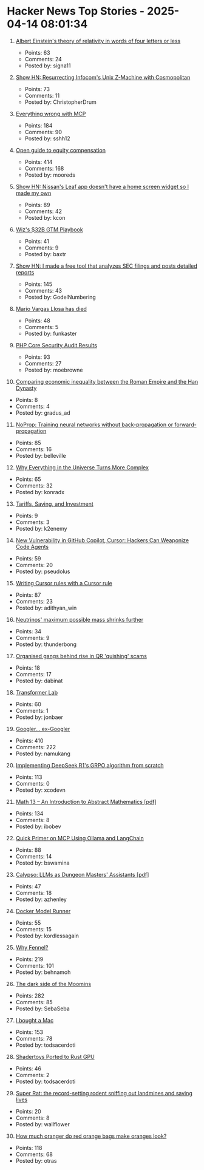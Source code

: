 # Hacker News Top Stories - 2025-04-14 08:01:34

1. [Albert Einstein's theory of relativity in words of four letters or less](https://www.muppetlabs.com/~breadbox/txt/al.html)
   - Points: 63
   - Comments: 24
   - Posted by: signa11

2. [Show HN: Resurrecting Infocom's Unix Z-Machine with Cosmopolitan](https://christopherdrum.github.io/posts/2025/04/porting-infocom-with-cosmo)
   - Points: 73
   - Comments: 11
   - Posted by: ChristopherDrum

3. [Everything wrong with MCP](https://blog.sshh.io/p/everything-wrong-with-mcp)
   - Points: 184
   - Comments: 90
   - Posted by: sshh12

4. [Open guide to equity compensation](https://github.com/jlevy/og-equity-compensation)
   - Points: 414
   - Comments: 168
   - Posted by: mooreds

5. [Show HN: Nissan's Leaf app doesn't have a home screen widget so I made my own](https://kevintechnology.com/posts/leaf-widget/)
   - Points: 89
   - Comments: 42
   - Posted by: kcon

6. [Wiz's $32B GTM Playbook](https://www.cybersecuritypulse.net/p/wizs-32b-gtm-playbook-unpacking-the)
   - Points: 41
   - Comments: 9
   - Posted by: baxtr

7. [Show HN: I made a free tool that analyzes SEC filings and posts detailed reports](https://www.signalbloom.ai/news/)
   - Points: 145
   - Comments: 43
   - Posted by: GodelNumbering

8. [Mario Vargas Llosa has died](https://www.nytimes.com/2025/04/13/books/review/mario-vargas-llosa-appraisal.html)
   - Points: 48
   - Comments: 5
   - Posted by: funkaster

9. [PHP Core Security Audit Results](https://thephp.foundation/blog/2025/04/10/php-core-security-audit-results/)
   - Points: 93
   - Comments: 27
   - Posted by: moebrowne

10. [Comparing economic inequality between the Roman Empire and the Han Dynasty](https://phys.org/news/2025-04-economic-inequality-roman-empire-han.html)
   - Points: 8
   - Comments: 4
   - Posted by: gradus_ad

11. [NoProp: Training neural networks without back-propagation or forward-propagation](https://arxiv.org/abs/2503.24322)
   - Points: 85
   - Comments: 16
   - Posted by: belleville

12. [Why Everything in the Universe Turns More Complex](https://www.quantamagazine.org/why-everything-in-the-universe-turns-more-complex-20250402/)
   - Points: 65
   - Comments: 32
   - Posted by: konradx

13. [Tariffs, Saving, and Investment](https://www.grumpy-economist.com/p/tariffs-saving-and-investment)
   - Points: 9
   - Comments: 3
   - Posted by: k2enemy

14. [New Vulnerability in GitHub Copilot, Cursor: Hackers Can Weaponize Code Agents](https://www.pillar.security/blog/new-vulnerability-in-github-copilot-and-cursor-how-hackers-can-weaponize-code-agents)
   - Points: 59
   - Comments: 20
   - Posted by: pseudolus

15. [Writing Cursor rules with a Cursor rule](https://www.adithyan.io/blog/writing-cursor-rules-with-a-cursor-rule)
   - Points: 87
   - Comments: 23
   - Posted by: adithyan_win

16. [Neutrinos' maximum possible mass shrinks further](https://www.sciencenews.org/article/neutrino-mass-shrinks-katrin-electron)
   - Points: 34
   - Comments: 9
   - Posted by: thunderbong

17. [Organised gangs behind rise in QR 'quishing' scams](https://www.bbc.com/news/articles/cq6yznmv3gzo)
   - Points: 18
   - Comments: 17
   - Posted by: dabinat

18. [Transformer Lab](https://transformerlab.ai/)
   - Points: 60
   - Comments: 1
   - Posted by: jonbaer

19. [Googler... ex-Googler](https://nerdy.dev/ex-googler)
   - Points: 410
   - Comments: 222
   - Posted by: namukang

20. [Implementing DeepSeek R1's GRPO algorithm from scratch](https://github.com/policy-gradient/GRPO-Zero)
   - Points: 113
   - Comments: 0
   - Posted by: xcodevn

21. [Math 13 – An Introduction to Abstract Mathematics [pdf]](https://www.math.uci.edu/~ndonalds/math13/notes.pdf)
   - Points: 134
   - Comments: 8
   - Posted by: ibobev

22. [Quick Primer on MCP Using Ollama and LangChain](https://www.polarsparc.com/xhtml/MCP.html)
   - Points: 88
   - Comments: 14
   - Posted by: bswamina

23. [Calypso: LLMs as Dungeon Masters' Assistants [pdf]](https://andrewhead.info/assets/pdf/calypso.pdf)
   - Points: 47
   - Comments: 18
   - Posted by: azhenley

24. [Docker Model Runner](https://www.docker.com/blog/introducing-docker-model-runner/)
   - Points: 55
   - Comments: 15
   - Posted by: kordlessagain

25. [Why Fennel?](https://fennel-lang.org/rationale)
   - Points: 219
   - Comments: 101
   - Posted by: behnamoh

26. [The dark side of the Moomins](https://www.newstatesman.com/culture/books/2025/04/dark-side-of-the-moomins-tove-jansson)
   - Points: 282
   - Comments: 85
   - Posted by: SebaSeba

27. [I bought a Mac](https://loganius.org/2025/04/i-bought-a-mac/)
   - Points: 153
   - Comments: 78
   - Posted by: todsacerdoti

28. [Shadertoys Ported to Rust GPU](https://rust-gpu.github.io/blog/2025/04/10/shadertoys/)
   - Points: 46
   - Comments: 2
   - Posted by: todsacerdoti

29. [Super Rat: the record-setting rodent sniffing out landmines and saving lives](https://www.cnn.com/2025/04/07/asia/cambodia-rat-ronin-guinness-record-intl-hnk/index.html)
   - Points: 20
   - Comments: 8
   - Posted by: wallflower

30. [How much oranger do red orange bags make oranges look?](https://alexanderell.is/posts/orange/)
   - Points: 118
   - Comments: 68
   - Posted by: otras

